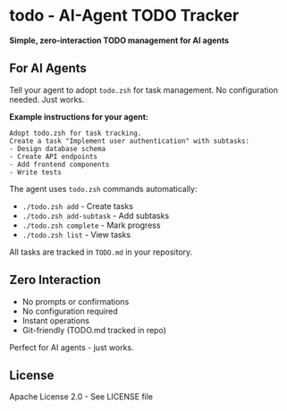 # todo - AI-Agent TODO Tracker

**Simple, zero-interaction TODO management for AI agents**

## For AI Agents

Tell your agent to adopt `todo.zsh` for task management. No configuration needed. Just works.

**Example instructions for your agent:**
```
Adopt todo.zsh for task tracking. 
Create a task "Implement user authentication" with subtasks:
- Design database schema
- Create API endpoints  
- Add frontend components
- Write tests
```

The agent uses `todo.zsh` commands automatically:
- `./todo.zsh add` - Create tasks
- `./todo.zsh add-subtask` - Add subtasks
- `./todo.zsh complete` - Mark progress
- `./todo.zsh list` - View tasks

All tasks are tracked in `TODO.md` in your repository.

## Zero Interaction

- No prompts or confirmations
- No configuration required
- Instant operations
- Git-friendly (TODO.md tracked in repo)

Perfect for AI agents - just works.

## License

Apache License 2.0 - See LICENSE file
